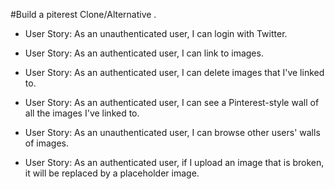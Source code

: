 #Build a piterest Clone/Alternative . 

* User Story: As an unauthenticated user, I can login with Twitter.

* User Story: As an authenticated user, I can link to images.

* User Story: As an authenticated user, I can delete images that I've linked to.

* User Story: As an authenticated user, I can see a Pinterest-style wall of all the images I've linked to.

* User Story: As an unauthenticated user, I can browse other users' walls of images.

* User Story: As an authenticated user, if I upload an image that is broken, it will be replaced by a placeholder image.